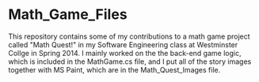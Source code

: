 # Math_Game_Files
This repository contains some of my contributions to a math game project called "Math Quest!" in my Software Engineering class at Westminster Collge in Spring 2014. I mainly worked on the the back-end game logic, which is included in the MathGame.cs file, and I put all of the story images together with MS Paint, which are in the Math_Quest_Images file.
